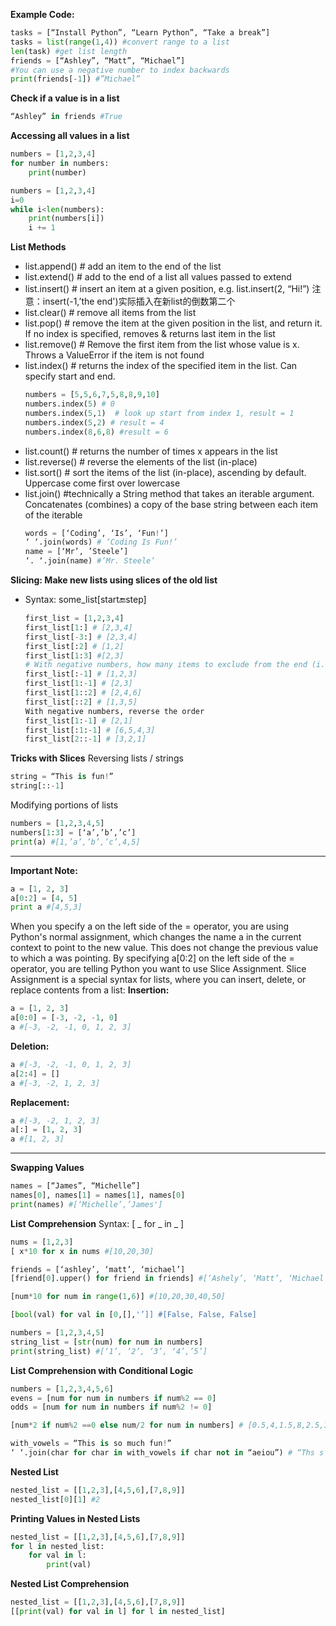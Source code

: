 **Example Code:**
```Python
tasks = [“Install Python”, “Learn Python”, “Take a break”]
tasks = list(range(1,4)) #convert range to a list
len(task) #get list length
friends = [“Ashley”, “Matt”, “Michael”]
#You can use a negative number to index backwards
print(friends[-1]) #”Michael”
```
**Check if a value is in a list**
```Python
“Ashley” in friends #True
```
**Accessing all values in a list**
```Python
numbers = [1,2,3,4]
for number in numbers:
    print(number)

numbers = [1,2,3,4]
i=0
while i<len(numbers):
    print(numbers[i])
    i += 1
```
**List Methods**
- list.append() # add an item to the end of the list
- list.extend() # add to the end of a list all values passed to extend
- list.insert() # insert an item at a given position, e.g. list.insert(2, “Hi!”) 注意：insert(-1,’the end')实际插入在新list的倒数第二个
- list.clear() # remove all items from the list
- list.pop() # remove the item at the given position in the list, and return it. If no index is specified, removes & returns last item in the list
- list.remove() # Remove the first item from the list whose value is x. Throws a ValueError if the item is not found
- list.index() # returns the index of the specified item in the list. Can specify start and end.
    ```Python
    numbers = [5,5,6,7,5,8,8,9,10]
    numbers.index(5) # 0
    numbers.index(5,1)  # look up start from index 1, result = 1
    numbers.index(5,2) # result = 4
    numbers.index(8,6,8) #result = 6
    ```
- list.count() # returns the number of times x appears in the list
- list.reverse() # reverse the elements of the list (in-place)
- list.sort() # sort the items of the list (in-place), ascending by default. Uppercase come first over lowercase
- list.join() #technically a String method that takes an iterable argument. Concatenates (combines) a copy of the base string between each item of the iterable
    ```Python
    words = [‘Coding’, ‘Is’, ‘Fun!’]
    ‘ ‘.join(words) # ‘Coding Is Fun!’
    name = [‘Mr’, ’Steele’]
    ‘. ‘.join(name) #’Mr. Steele’
    ```
**Slicing: Make new lists using slices of the old list**
- Syntax: some_list[start:end:step]
    ```Python
    first_list = [1,2,3,4]
    first_list[1:] # [2,3,4]
    first_list[-3:] # [2,3,4]
    first_list[:2] # [1,2]
    first_list[1:3] #[2,3]
    # With negative numbers, how many items to exclude from the end (i.e. indexing by counting backwards)
    first_list[:-1] # [1,2,3]
    first_list[1:-1] # [2,3]
    first_list[1::2] # [2,4,6]
    first_list[::2] # [1,3,5]
    With negative numbers, reverse the order
    first_list[1:-1] # [2,1]
    first_list[:1:-1] # [6,5,4,3]
    first_list[2::-1] # [3,2,1]
    ```
**Tricks with Slices**
Reversing lists / strings
```Python
string = “This is fun!”
string[::-1]
``` 
Modifying portions of lists
```Python
numbers = [1,2,3,4,5]
numbers[1:3] = [‘a’,’b’,’c’]
print(a) #[1,’a’,’b’,’c’,4,5]
```
***
**Important Note:**
```Python
a = [1, 2, 3]
a[0:2] = [4, 5]
print a #[4,5,3]
```
When you specify a on the left side of the = operator, you are using Python's normal assignment, which changes the name a in the current context to point to the new value. This does not change the previous value to which a was pointing.
By specifying a[0:2] on the left side of the = operator, you are telling Python you want to use Slice Assignment. Slice Assignment is a special syntax for lists, where you can insert, delete, or replace contents from a list:
**Insertion:**
```Python
a = [1, 2, 3]
a[0:0] = [-3, -2, -1, 0]
a #[-3, -2, -1, 0, 1, 2, 3]
```
**Deletion:**
```Python
a #[-3, -2, -1, 0, 1, 2, 3]
a[2:4] = []
a #[-3, -2, 1, 2, 3]
```
**Replacement:**
```Python
a #[-3, -2, 1, 2, 3]
a[:] = [1, 2, 3]
a #[1, 2, 3]
```
***
**Swapping Values**
```Python
names = [“James”, “Michelle”]
names[0], names[1] = names[1], names[0]
print(names) #[‘Michelle’,’James']
```
**List Comprehension**
Syntax: [ _ for _ in _ ]
```Python
nums = [1,2,3]
[ x*10 for x in nums #[10,20,30]
```
```Python
friends = [‘ashley’, ‘matt’, ‘michael’]
[friend[0].upper() for friend in friends] #[‘Ashely’, ‘Matt’, ‘Michael’]
```
```Python
[num*10 for num in range(1,6)] #[10,20,30,40,50]
```
```Python
[bool(val) for val in [0,[],'’]] #[False, False, False]
```
```Python
numbers = [1,2,3,4,5]
string_list = [str(num) for num in numbers]
print(string_list) #[‘1’, ‘2’, ‘3’, ‘4’,’5’]
```
**List Comprehension with Conditional Logic**
```Python
numbers = [1,2,3,4,5,6]
evens = [num for num in numbers if num%2 == 0]
odds = [num for num in numbers if num%2 != 0]
```
```Python
[num*2 if num%2 ==0 else num/2 for num in numbers] # [0.5,4,1.5,8,2.5,12]
```
```Python
with_vowels = “This is so much fun!”
‘ ‘.join(char for char in with_vowels if char not in “aeiou”) # “Ths s s mch fn!”
```
**Nested List**
```Python
nested_list = [[1,2,3],[4,5,6],[7,8,9]]
nested_list[0][1] #2
```
**Printing Values in Nested Lists**
```Python
nested_list = [[1,2,3],[4,5,6],[7,8,9]]
for l in nested_list:
    for val in l:
        print(val)
```
**Nested List Comprehension**
```Python
nested_list = [[1,2,3],[4,5,6],[7,8,9]]
[[print(val) for val in l] for l in nested_list]
```

